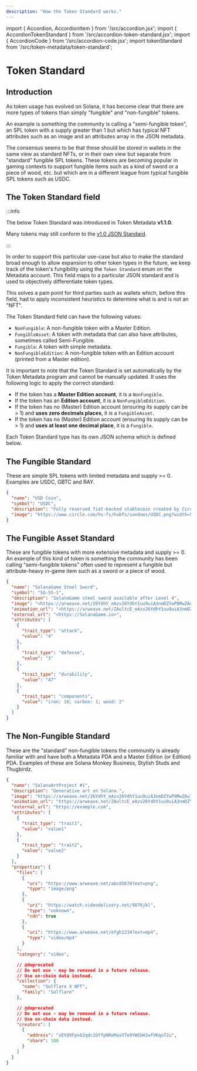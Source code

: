 ```yaml
---
description: "How the Token Standard works."
---
```


import { Accordion, AccordionItem } from '/src/accordion.jsx';
import { AccordionTokenStandard } from '/src/accordion-token-standard.jsx';
import { AccordionCode } from '/src/accordion-code.jsx';
import tokenStandard from '/src/token-metadata/token-standard';

# Token Standard

## Introduction

As token usage has evolved on Solana, it has become clear that there are more types of tokens than simply "fungible" and "non-fungible" tokens.

An example is something the community is calling a "semi-fungible token", an SPL token with a supply greater than 1 but which has typical NFT attributes such as an image and an attributes array in the JSON metadata.

The consensus seems to be that these should be stored in wallets in the same view as standard NFTs, or in their own view but separate from "standard" fungible SPL tokens. These tokens are becoming popular in gaming contexts to support fungible items such as a kind of sword or a piece of wood, etc. but which are in a different league from typical fungible SPL tokens such as USDC.

## The Token Standard field

:::info

The below Token Standard was introduced in Token Metadata **v1.1.0**.

Many tokens may still conform to the [v1.0 JSON Standard](/programs/token-metadata/changelog/v1.0).

:::

In order to support this particular use-case but also to make the standard broad enough to allow expansion to other token types in the future, we keep track of the token's fungibility using the `Token Standard` enum on the Metadata account. This field maps to a particular JSON standard and is used to objectively differentiate token types.

This solves a pain point for third parties such as wallets which, before this field, had to apply inconsistent heuristics to determine what is and is not an "NFT".

The Token Standard field can have the following values:

- `NonFungible`: A non-fungible token with a Master Edition.
- `FungibleAsset`: A token with metadata that can also have attributes, sometimes called Semi-Fungible.
- `Fungible`: A token with simple metadata.
- `NonFungibleEdition`: A non-fungible token with an Edition account (printed from a Master edition).

It is important to note that the Token Standard is set automatically by the Token Metadata program and cannot be manually updated. It uses the following logic to apply the correct standard:

- If the token has a **Master Edition account**, it is a `NonFungible`.
- If the token has an **Edition account**, it is a `NonFungibleEdition`.
- If the token has no (Master) Edition account (ensuring its supply can be > 1) and **uses zero decimals places**, it is a `FungibleAsset`.
- If the token has no (Master) Edition account (ensuring its supply can be > 1) and **uses at least one decimal place**, it is a `Fungible`.

Each Token Standard type has its own JSON schema which is defined below.

## The Fungible Standard

These are simple SPL tokens with limited metadata and supply >= 0. Examples are USDC, GBTC and RAY.

<Accordion>
<AccordionTokenStandard
    fields={tokenStandard.fungible}
    open={true}
></AccordionTokenStandard>
<AccordionCode title="Example">

```json
{
  "name": "USD Coin",
  "symbol": "USDC",
  "description": "Fully reserved fiat-backed stablecoin created by Circle.",
  "image": "https://www.circle.com/hs-fs/hubfs/sundaes/USDC.png?width=540&height=540&name=USDC.png"
}
```

</AccordionCode>
</Accordion>

## The Fungible Asset Standard

These are fungible tokens with more extensive metadata and supply >= 0. An example of this kind of token is something the community has been calling "semi-fungible tokens" often used to represent a fungible but attribute-heavy in-game item such as a sword or a piece of wood.

<Accordion>
<AccordionTokenStandard
    fields={tokenStandard.fungibleAsset}
    open={true}
></AccordionTokenStandard>
<AccordionCode title="Example">

```json
{
  "name": "SolanaGame Steel Sword",
  "symbol": "SG-SS-1",
  "description": "SolanaGame steel sword available after Level 4",
  "image": "<https://arweave.net/26YdhY_eAzv26YdhY1uu9uiA3nmDZYwP8MwZAultcE?ext=jpeg>",
  "animation_url": "<https://arweave.net/ZAultcE_eAzv26YdhY1uu9uiA3nmDZYwP8MwuiA3nm?ext=glb>",
  "external_url": "<https://SolanaGame.io>",
  "attributes": [
    {
      "trait_type": "attack",
      "value": "4"
    },
    {
      "trait_type": "defense",
      "value": "3"
    },
    {
      "trait_type": "durability",
      "value": "47"
    },
    {
      "trait_type": "components",
      "value": "iron: 10; carbon: 1; wood: 2"
    }
  ]
}
```

</AccordionCode>
</Accordion>

## The Non-Fungible Standard

These are the "standard" non-fungible tokens the community is already familiar with and have both a Metadata PDA and a Master Edition (or Edition) PDA. Examples of these are Solana Monkey Business, Stylish Studs and Thugbirdz.

<Accordion>
<AccordionTokenStandard
    fields={tokenStandard.nonFungible}
    open={true}
></AccordionTokenStandard>
<AccordionCode title="Example">

```json
{
  "name": "SolanaArtProject #1",
  "description": "Generative art on Solana.",
  "image": "https://arweave.net/26YdhY_eAzv26YdhY1uu9uiA3nmDZYwP8MwZAultcE?ext=jpeg",
  "animation_url": "https://arweave.net/ZAultcE_eAzv26YdhY1uu9uiA3nmDZYwP8MwuiA3nm?ext=glb",
  "external_url": "https://example.com",
  "attributes": [
    {
      "trait_type": "trait1",
      "value": "value1"
    },
    {
      "trait_type": "trait2",
      "value": "value2"
    }
  ],
  "properties": {
    "files": [
      {
        "uri": "https://www.arweave.net/abcd5678?ext=png",
        "type": "image/png"
      },
      {
        "uri": "https://watch.videodelivery.net/9876jkl",
        "type": "unknown",
        "cdn": true
      },
      {
        "uri": "https://www.arweave.net/efgh1234?ext=mp4",
        "type": "video/mp4"
      }
    ],
    "category": "video",

    // @deprecated
    // Do not use - may be removed in a future release.
    // Use on-chain data instead.
    "collection": {
      "name": "Solflare X NFT",
      "family": "Solflare"
    },

    // @deprecated
    // Do not use - may be removed in a future release.
    // Use on-chain data instead.
    "creators": [
      {
        "address": "xEtQ9Fpv62qdc1GYfpNReMasVTe9YW5bHJwfVKqo72u",
        "share": 100
      }
    ]
  }
}
```

</AccordionCode>
</Accordion>
